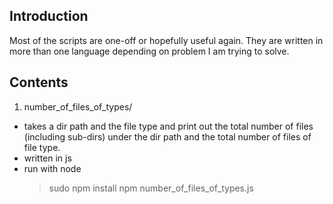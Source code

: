 Introduction
------------

Most of the scripts are one-off or hopefully useful again.
They are written in more than one language depending on problem I am trying
to solve.

Contents
--------

1. number_of_files_of_types/
  * takes a dir path and the file type and print out the total number
    of files (including sub-dirs) under the dir path and the total number
    of files of file type.
  * written in js
  * run with node
    > sudo npm install
    > npm number_of_files_of_types.js


